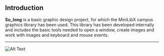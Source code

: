 ## Introduction
**So_long** is a basic graphic design project, for which the MiniLibX campus graphics library has been used. This library has been developed
internally and includes the basic tools needed to open a window, create images and work with
images and keyboard and mouse events.

---

![Alt Text](https://github.com/Claw-gt/so_long/blob/main/so_long.gif)
